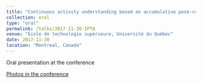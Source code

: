 ```yaml
---
title: "Continuous activity understanding based on accumulative pose-context visual patterns"
collection: oral
type: "oral"
permalink: /talks/2017-11-30-IPTA
venue: "École de technologie supérieure, Université du Québec"
date: 2017-11-30
location: "Montreal, Canada"
---
```


Oral presentation at the conference

[Photos in the conference](https://photos.google.com/share/AF1QipOtB3c9nzBT-fbkPVE9cI5ltFTd69PcEL8svbtXj6TZbr7OUrLtd-LNgBZlN82C_w?key=N1pyWjJOdFhTVTVCZHRUS3hFT0txaW9reFBnMUxB)
